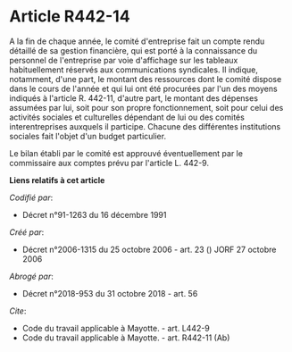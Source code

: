 # Article R442-14

A la fin de chaque année, le comité d'entreprise fait un compte rendu détaillé de sa gestion financière, qui est porté à la
connaissance du personnel de l'entreprise par voie d'affichage sur les tableaux habituellement réservés aux communications
syndicales. Il indique, notamment, d'une part, le montant des ressources dont le comité dispose dans le cours de l'année et
qui lui ont été procurées par l'un des moyens indiqués à l'article R. 442-11, d'autre part, le montant des dépenses assumées
par lui, soit pour son propre fonctionnement, soit pour celui des activités sociales et culturelles dépendant de lui ou des
comités interentreprises auxquels il participe. Chacune des différentes institutions sociales fait l'objet d'un budget
particulier. 

Le bilan établi par le comité est approuvé éventuellement par le commissaire aux comptes prévu par l'article L. 442-9.

**Liens relatifs à cet article**

_Codifié par_:

  - Décret n°91-1263 du 16 décembre 1991

_Créé par_:

  - Décret n°2006-1315 du 25 octobre 2006 - art. 23 () JORF 27 octobre 2006

_Abrogé par_:

  - Décret n°2018-953 du 31 octobre 2018 - art. 56

_Cite_:

  - Code du travail applicable à Mayotte. - art. L442-9
  - Code du travail applicable à Mayotte. - art. R442-11 (Ab)
